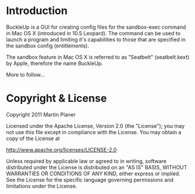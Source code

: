 # Introduction

BuckleUp is a GUI for creating config files for the sandbox-exec command in Mac OS X (introduced in 10.5 Leopard). The command can be used to launch a program and limiting it's capabilities to those that are specified in the sandbox config (entitlements).

The sandbox feature in Mac OS X is referred to as "Seatbelt" (seatbelt.kext) by Apple, therefore the name BuckleUp.

More to follow...

# Copyright & License

Copyright 2011 Martin Planer

Licensed under the Apache License, Version 2.0 (the "License");
you may not use this file except in compliance with the License.
You may obtain a copy of the License at

http://www.apache.org/licenses/LICENSE-2.0

Unless required by applicable law or agreed to in writing, software
distributed under the License is distributed on an "AS IS" BASIS,
WITHOUT WARRANTIES OR CONDITIONS OF ANY KIND, either express or implied.
See the License for the specific language governing permissions and
limitations under the License.
